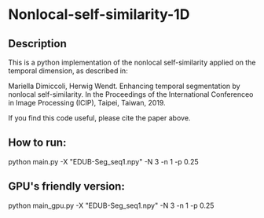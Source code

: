 # Nonlocal-self-similarity-1D

## Description
This is a python implementation of the nonlocal self-similarity applied on the temporal dimension, as described in:  

Mariella Dimiccoli, Herwig Wendt. Enhancing temporal segmentation by nonlocal self-similarity. 
In the Proceedings of the International Conferenceo in Image Processing (ICIP), Taipei, Taiwan, 2019.  

If you find this code useful, please cite the paper above. 
## How to run:
python main.py -X "EDUB-Seg_seq1.npy" -N 3 -n 1 -p 0.25


## GPU's friendly version:
python main_gpu.py -X "EDUB-Seg_seq1.npy" -N 3 -n 1 -p 0.25



